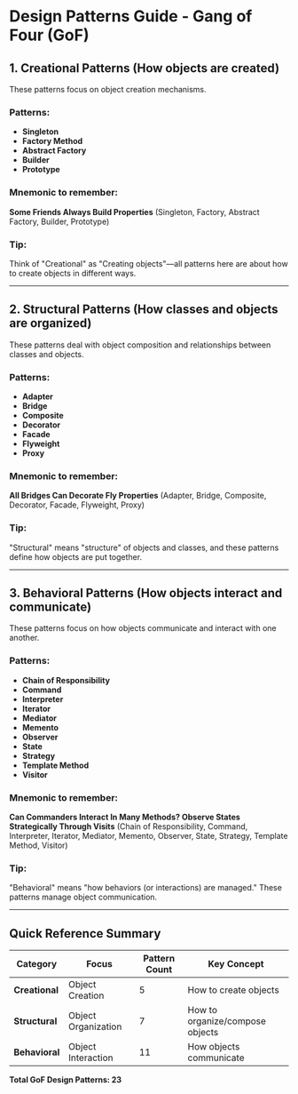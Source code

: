 # Design Patterns Guide - Gang of Four (GoF)

## 1. Creational Patterns (How objects are created)

These patterns focus on object creation mechanisms.

### Patterns:
- **Singleton**
- **Factory Method**
- **Abstract Factory**
- **Builder**
- **Prototype**

### Mnemonic to remember:
**Some Friends Always Build Properties** (Singleton, Factory, Abstract Factory, Builder, Prototype)

### Tip:
Think of "Creational" as "Creating objects"—all patterns here are about how to create objects in different ways.

---

## 2. Structural Patterns (How classes and objects are organized)

These patterns deal with object composition and relationships between classes and objects.

### Patterns:
- **Adapter**
- **Bridge**
- **Composite**
- **Decorator**
- **Facade**
- **Flyweight**
- **Proxy**

### Mnemonic to remember:
**All Bridges Can Decorate Fly Properties** (Adapter, Bridge, Composite, Decorator, Facade, Flyweight, Proxy)

### Tip:
"Structural" means "structure" of objects and classes, and these patterns define how objects are put together.

---

## 3. Behavioral Patterns (How objects interact and communicate)

These patterns focus on how objects communicate and interact with one another.

### Patterns:
- **Chain of Responsibility**
- **Command**
- **Interpreter**
- **Iterator**
- **Mediator**
- **Memento**
- **Observer**
- **State**
- **Strategy**
- **Template Method**
- **Visitor**

### Mnemonic to remember:
**Can Commanders Interact In Many Methods? Observe States Strategically Through Visits** (Chain of Responsibility, Command, Interpreter, Iterator, Mediator, Memento, Observer, State, Strategy, Template Method, Visitor)

### Tip:
"Behavioral" means "how behaviors (or interactions) are managed." These patterns manage object communication.

---

## Quick Reference Summary

| Category | Focus | Pattern Count | Key Concept |
|----------|-------|---------------|-------------|
| **Creational** | Object Creation | 5 | How to create objects |
| **Structural** | Object Organization | 7 | How to organize/compose objects |
| **Behavioral** | Object Interaction | 11 | How objects communicate |

**Total GoF Design Patterns: 23**

